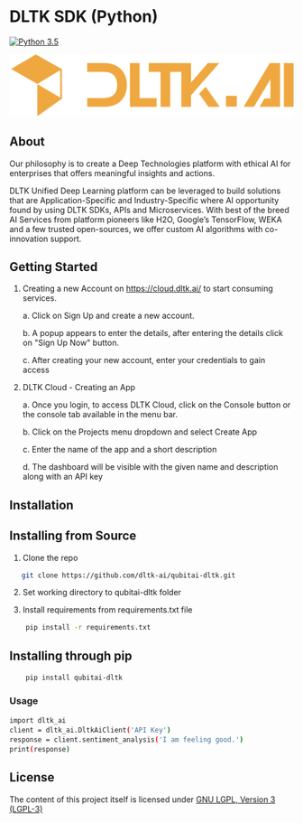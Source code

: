 # DLTK SDK (Python)
[![Python 3.5](https://img.shields.io/badge/python-3.5-blue.svg)](https://www.python.org/downloads/release/python-350/)


[![DLTK Logo](dltk.png)](https://cloud.dltk.ai/)

## About

Our philosophy is to create a Deep Technologies platform with ethical AI for enterprises that offers meaningful insights and actions. 

DLTK Unified Deep Learning platform can be leveraged to build solutions that are Application-Specific and Industry-Specific where AI opportunity found by using DLTK SDKs, APIs and Microservices. With best of the breed AI Services from platform pioneers like H2O, Google’s TensorFlow, WEKA and a few trusted open-sources, we offer custom AI algorithms with co-innovation support. 

## Getting Started

1. Creating a new Account on https://cloud.dltk.ai/ to start consuming services.

    a. Click on Sign Up and create a new account.

    b. A popup appears to enter the details, after entering the details click on "Sign Up Now" button.

    c. After creating your new account, enter your credentials to gain access

2. DLTK Cloud - Creating an App

    a. Once you login, to access DLTK Cloud, click on the Console button or the console tab available in the menu bar.

    b. Click on the Projects menu dropdown and select Create App

    c. Enter the name of the app and a short description

    d. The dashboard will be visible with the given name and description along with an API key

## Installation

## Installing from Source

1. Clone the repo
```sh
   git clone https://github.com/dltk-ai/qubitai-dltk.git
```
2. Set working directory to qubitai-dltk folder

3. Install requirements from requirements.txt file
```sh
    pip install -r requirements.txt
```

## Installing through pip
```sh
    pip install qubitai-dltk
```
### Usage

```sh
import dltk_ai
client = dltk_ai.DltkAiClient('API Key')
response = client.sentiment_analysis('I am feeling good.')
print(response)
```


## License

The content of this project itself is licensed under [GNU LGPL, Version 3 (LGPL-3)](https://github.com/dltk-ai/qubitai-dltk/blob/master/python/LICENSE)
